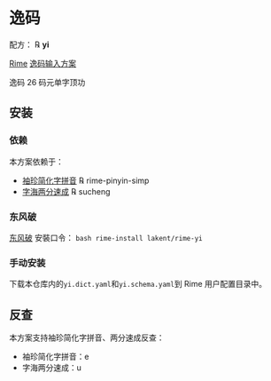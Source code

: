 # 逸码

配方： ℞ **yi**

[Rime] [逸码输入方案]

逸码 26 码元单字顶功

## 安装
### 依赖
本方案依赖于：
  - [袖珍简化字拼音] ℞ rime-pinyin-simp
  - [字海两分速成] ℞ sucheng

### 东风破

[东风破](https://github.com/rime/plum) 安裝口令： `bash rime-install lakent/rime-yi`

### 手动安装

下载本仓库内的`yi.dict.yaml`和`yi.schema.yaml`到 Rime 用户配置目录中。

## 反查
本方案支持袖珍简化字拼音、两分速成反查：
- 袖珍简化字拼音：e
- 字海两分速成：u

[Rime]: rime.im
[逸码输入方案]: https://github.com/lakent/yi
[字海两分速成]: http://cheonhyeong.com/Simplified/download.html
[袖珍简化字拼音]: https://github.com/rime/rime-pinyin-simp
[东风破]: https://github.com/rime/plum
